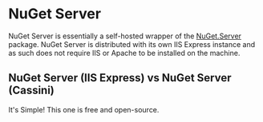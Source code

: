# NuGet Server

NuGet Server is essentially a self-hosted wrapper of the [NuGet.Server](https://www.nuget.org/packages/NuGet.Server) package. NuGet Server is distributed with its own IIS Express instance and as such does not require IIS or Apache to be installed on the machine.


## NuGet Server (IIS Express) vs NuGet Server (Cassini)
It's Simple! This one is free and open-source.